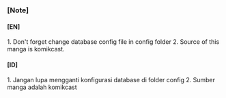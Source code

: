 

<h3>[Note]</h3>
<h4>[EN]</h4>
1. Don't forget change database config file in config folder
2. Source of this manga is komikcast.
<h4>[ID]</h4>
1. Jangan lupa mengganti konfigurasi database di folder config
2. Sumber manga adalah komikcast
